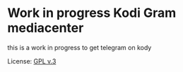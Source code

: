 # Work in progress Kodi Gram mediacenter

this is a work in progress to get telegram on kody

License: [GPL v.3](http://www.gnu.org/copyleft/gpl.html)
